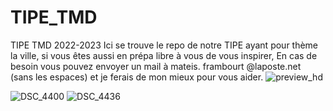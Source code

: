 # TIPE_TMD
TIPE TMD 2022-2023
Ici se trouve le repo de notre TIPE ayant pour thème la ville, si vous êtes aussi en prépa libre à vous de vous inspirer, En cas de besoin vous pouvez envoyer un mail à
mateis. frambourt @laposte.net (sans les espaces) et je ferais de mon mieux pour vous aider. 
![preview_hd](https://user-images.githubusercontent.com/75216004/226468192-9f40525f-0ff2-4d8e-a5ef-94fe7b44590d.png)

![DSC_4400](https://user-images.githubusercontent.com/75216004/226468302-c124218b-b1ac-415c-9562-b053cd637ffd.JPG)
![DSC_4436](https://user-images.githubusercontent.com/75216004/226468327-7eac4ac6-bb09-486c-a9f4-ac4466b98228.JPG)
